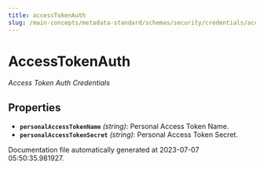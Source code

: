 ```yaml
---
title: accessTokenAuth
slug: /main-concepts/metadata-standard/schemas/security/credentials/accesstokenauth
---
```


# AccessTokenAuth

*Access Token Auth Credentials*

## Properties

- **`personalAccessTokenName`** *(string)*: Personal Access Token Name.
- **`personalAccessTokenSecret`** *(string)*: Personal Access Token Secret.


Documentation file automatically generated at 2023-07-07 05:50:35.981927.
